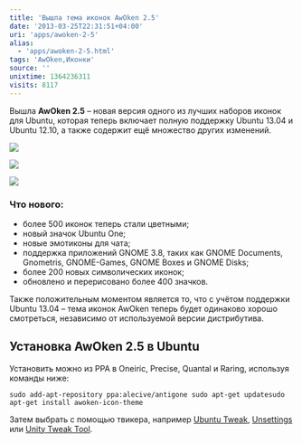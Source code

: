 ```yaml
---
title: 'Вышла тема иконок AwOken 2.5'
date: '2013-03-25T22:31:51+04:00'
uri: 'apps/awoken-2-5'
alias: 
  - 'apps/awoken-2-5.html'
tags: 'AwOken,Иконки'
source: ''
unixtime: 1364236311
visits: 8117
---
```

Вышла **AwOken 2.5** – новая версия одного из лучших наборов иконок для Ubuntu, которая теперь включает полную поддержку Ubuntu 13.04 и Ubuntu 12.10, а также содержит ещё множество других изменений.

[![](img/2013/03/25/22-00/awoken-2-3-8589310749-o.jpg)](img/2013/03/25/22-00/awoken-2-3-8589310749-o.jpg)

[![](img/2013/03/25/22-00/awoken-2-2-8590412362-o.jpg)](img/2013/03/25/22-00/awoken-2-2-8590412362-o.jpg)

[![](img/2013/03/25/22-00/awoken-2-1-8589311165-o.jpg)](img/2013/03/25/22-00/awoken-2-1-8589311165-o.jpg)

### Что нового:

*   более 500 иконок теперь стали цветными;
*   новый значок Ubuntu One;
*   новые эмотиконы для чата;
*   поддержка приложений GNOME 3.8, таких как GNOME Documents, Gnometris, GNOME-Games, GNOME Boxes и GNOME Disks;
*   более 200 новых символических иконок;
*   обновлено и перерисовано более 400 значков.

Также положительным моментом является то, что с учётом поддержки Ubuntu 13.04 – тема иконок AwOken теперь будет одинаково хорошо смотреться, независимо от используемой версии дистрибутива.

## Установка AwOken 2.5 в Ubuntu

Установить можно из PPA в Oneiric, Precise, Quantal и Raring, используя команды ниже:

```
sudo add-apt-repository ppa:alecive/antigone sudo apt-get updatesudo apt-get install awoken-icon-theme
```

Затем выбрать с помощью твикера, например [Ubuntu Tweak](apps/ubuntu-tweak-8-2), [Unsettings](apps/tweak-unity-with-unsettings-008) или [Unity Tweak Tool](apps/unity-tweak-tool-0-3).
